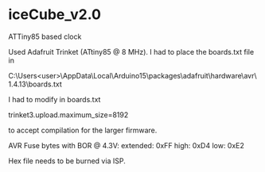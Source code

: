 # iceCube_v2.0
ATTiny85 based clock


Used Adafruit Trinket (ATtiny85 @ 8 MHz). I had to place the boards.txt file in

  C:\Users\<user>\AppData\Local\Arduino15\packages\adafruit\hardware\avr\1.4.13\boards.txt

I had to modify in boards.txt

  trinket3.upload.maximum_size=8192

to accept compilation for the larger firmware.


AVR Fuse bytes with BOR @ 4.3V:
  extended: 0xFF
  high: 0xD4
  low: 0xE2


Hex file needs to be burned via ISP.
